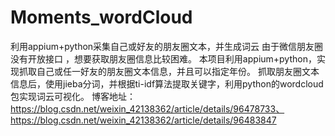 # Moments_wordCloud
利用appium+python采集自己或好友的朋友圈文本，并生成词云
由于微信朋友圈没有开放接口 ，想要获取朋友圈信息比较困难。
本项目利用appium+python，实现抓取自己或任一好友的朋友圈文本信息，并且可以指定年份。
抓取朋友圈文本信息后，使用jieba分词，并根据ti-idf算法提取关键字，利用python的wordcloud包实现词云可视化。
博客地址：https://blog.csdn.net/weixin_42138362/article/details/96478733、
https://blog.csdn.net/weixin_42138362/article/details/96483847
